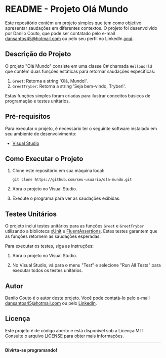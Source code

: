 # README - Projeto Olá Mundo

Este repositório contém um projeto simples que tem como objetivo apresentar saudações em diferentes contextos. O projeto foi desenvolvido por Danilo Couto, que pode ser contatado pelo e-mail dansantos45@hotmail.com ou pelo seu perfil no LinkedIn [aqui](https://www.linkedin.com/in/danilocoutopsantos/).

## Descrição do Projeto

O projeto "Olá Mundo" consiste em uma classe C# chamada `HelloWorld` que contém duas funções estáticas para retornar saudações específicas:

1. `Greet`: Retorna a string 'Olá, Mundo!'.
2. `GreetTryber`: Retorna a string 'Seja bem-vindo, Tryber!'.

Estas funções simples foram criadas para ilustrar conceitos básicos de programação e testes unitários.

## Pré-requisitos

Para executar o projeto, é necessário ter o seguinte software instalado em seu ambiente de desenvolvimento:

- [Visual Studio](https://visualstudio.microsoft.com/)

## Como Executar o Projeto

1. Clone este repositório em sua máquina local:

   ```shell
   git clone https://github.com/seu-usuario/ola-mundo.git
   ```

2. Abra o projeto no Visual Studio.

3. Execute o programa para ver as saudações exibidas.

## Testes Unitários

O projeto inclui testes unitários para as funções `Greet` e `GreetTryber` utilizando a biblioteca [xUnit](https://xunit.net/) e [FluentAssertions](https://fluentassertions.com/). Estes testes garantem que as funções retornem as saudações esperadas.

Para executar os testes, siga as instruções:

1. Abra o projeto no Visual Studio.

2. No Visual Studio, vá para o menu "Test" e selecione "Run All Tests" para executar todos os testes unitários.

## Autor

Danilo Couto é o autor deste projeto. Você pode contatá-lo pelo e-mail dansantos45@hotmail.com ou pelo [LinkedIn](https://www.linkedin.com/in/danilocoutopsantos/).

## Licença

Este projeto é de código aberto e está disponível sob a Licença MIT. Consulte o arquivo LICENSE para obter mais informações.

---
**Divirta-se programando!**

